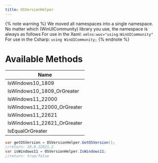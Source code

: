 ```yaml
---
title: OSVersionHelper
---
```


{% note warning %}
We moved all namespaces into a single namespace. No matter which (WinUICommunity) library you use, the namespace is always as follows
For use in the Xaml:
`xmlns:wuc="using:WinUICommunity"`
For use in the Csharp:
`using WinUICommunity;`
{% endnote %}

# Available Methods

|Name|
|-|
|IsWindows10_1809|
|IsWindows10_1809_OrGreater|
|IsWindows11_22000|
|IsWindows11_22000_OrGreater|
|IsWindows11_22621|
|IsWindows11_22621_OrGreater|
|IsEqualOrGreater|

```cs
var getOSVersion = OSVersionHelper.GetOSVersion();
//return: 10.0.22621.2
var isWindows11 = OSVersionHelper.IsWindows11;
//return: true/false
```